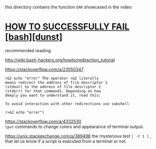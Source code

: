 this directory contains the function `ERR` showcased in the video:  
# [HOW TO SUCCESSFULLY FAIL [bash][dunst]](https://youtu.be/yKFEpv6Wlao)  

recommended reading:  

http://wiki.bash-hackers.org/howto/redirection_tutorial  

https://stackoverflow.com/a/23550347  
```
>&2 echo "error" The operator >&2 literally
means redirect the address of file descriptor 1
(stdout) to the address of file descriptor 2
(stderr) for that command1. Depending on how
deeply you want to understand it, read this:

To avoid interaction with other redirections use subshell

(>&2 echo "error")
```


https://stackoverflow.com/a/4332530  
`tput` commands to change colors and appearance of terminal output.  

https://unix.stackexchange.com/a/389498
the mysterious test `[ -t 1 ]` , that let us know if a script is executed from a terminal or not.
